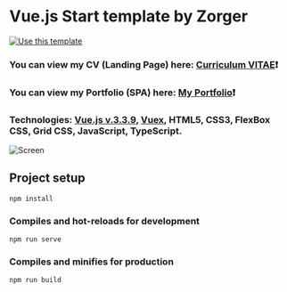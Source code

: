 # Vue.js Start template by Zorger #
[![Use this template](https://img.shields.io/badge/Use%20this%20template-green?style=for-the-badge)](https://github.com/Zorger27/Vue-Start-template/generate)
### You can view my CV (Landing Page) here: [Curriculum VITAE](https://zorger27.github.io)❗️ ###
### You can view my Portfolio (SPA) here: [My Portfolio](https://Zorin.Expert)❗️ ###
### Technologies: [Vue.js v.3.3.9](https://v3.ru.vuejs.org), [Vuex](https://vuex.vuejs.org), HTML5, CSS3, FlexBox CSS, Grid CSS, JavaScript, TypeScript. ###
![Screen](https://github.com/Zorger27/Vue-Start-template/assets/30940416/7a20f594-12db-4de9-88fa-6bdf54ddff7e)

## Project setup
```
npm install
```

### Compiles and hot-reloads for development
```
npm run serve
```

### Compiles and minifies for production
```
npm run build
```
